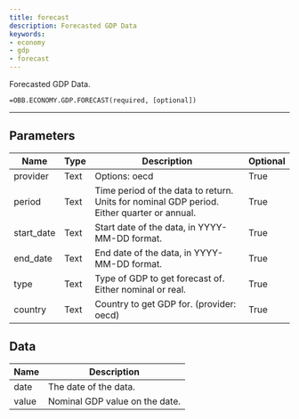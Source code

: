```yaml
---
title: forecast
description: Forecasted GDP Data
keywords: 
- economy
- gdp
- forecast
---
```


<!-- markdownlint-disable MD041 -->

Forecasted GDP Data.

```excel wordwrap
=OBB.ECONOMY.GDP.FORECAST(required, [optional])
```

---

## Parameters

| Name | Type | Description | Optional |
| ---- | ---- | ----------- | -------- |
| provider | Text | Options: oecd | True |
| period | Text | Time period of the data to return. Units for nominal GDP period. Either quarter or annual. | True |
| start_date | Text | Start date of the data, in YYYY-MM-DD format. | True |
| end_date | Text | End date of the data, in YYYY-MM-DD format. | True |
| type | Text | Type of GDP to get forecast of. Either nominal or real. | True |
| country | Text | Country to get GDP for. (provider: oecd) | True |

## Data

| Name | Description |
| ---- | ----------- |
| date | The date of the data.  |
| value | Nominal GDP value on the date.  |
